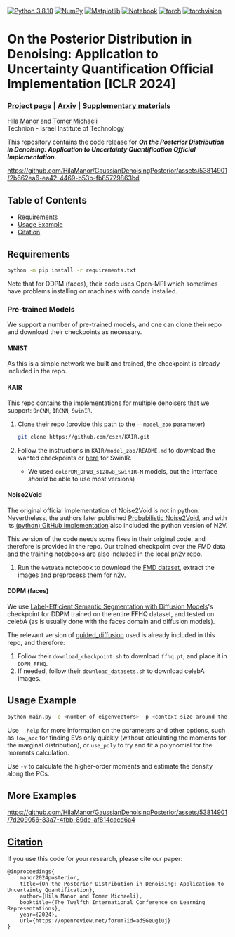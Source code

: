 [![Python 3.8.10](https://img.shields.io/badge/python-3.8.10+-blue?logo=python&logoColor=white)](https://www.python.org/downloads/release/python-3810/)
[![NumPy](https://img.shields.io/badge/numpy-1.24.3+-green?logo=numpy&logoColor=white)](https://pypi.org/project/numpy/1.24.3/)
[![Matplotlib](https://img.shields.io/badge/matplotlib-3.7.1+-green?logo=plotly&logoColor=white)](https://pypi.org/project/matplotlib/3.7.1)
[![Notebook](https://img.shields.io/badge/notebook-6.5.4+-green?logo=jupyter&logoColor=white)](https://pypi.org/project/notebook/6.5.4)
[![torch](https://img.shields.io/badge/torch-2.0.0+-green?logo=pytorch&logoColor=white)](https://pytorch.org/)
[![torchvision](https://img.shields.io/badge/torchvision-0.15.1+-green?logo=pytorch&logoColor=white)](https://pytorch.org/)

# On the Posterior Distribution in Denoising: Application to Uncertainty Quantification Official Implementation [ICLR 2024]


###  [Project page](https://HilaManor.github.io/GaussianDenoisingPosterior) | [Arxiv](https://arxiv.org/abs/2309.13598) | [Supplementary materials](https://hilamanor.github.io/GaussianDenoisingPosterior/resources/supp.pdf)

[Hila Manor](https://www.linkedin.com/in/hilamanor/) and [Tomer Michaeli](https://tomer.net.technion.ac.il/)      
Technion - Israel Institute of Technology

This repository contains the code release for ***On the Posterior Distribution in Denoising: Application to Uncertainty Quantification Official Implementation***. 

https://github.com/HilaManor/GaussianDenoisingPosterior/assets/53814901/2b662ea6-ea42-4469-b53b-fb85729863bd


## Table of Contents

* [Requirements](#requirements)
* [Usage Example](#usage-example)
* [Citation](#citation)

## Requirements

```bash
python -m pip install -r requirements.txt
```

Note that for DDPM (faces), their code uses Open-MPI which sometimes have problems installing on machines with conda installed.

### Pre-trained Models

We support a number of pre-trained models, and one can clone their repo and download their checkpoints as necessary.

#### MNIST

As this is a simple network we built and trained, the checkpoint is already included in the repo.

#### KAIR

This repo contains the implementations for multiple denoisers that we support: `DnCNN`, `IRCNN`, `SwinIR`.

1. Clone their repo (provide this path to the `--model_zoo` parameter)

    ```bash
    git clone https://github.com/cszn/KAIR.git 
    ```

2. Follow the instructions in `KAIR/model_zoo/README.md` to download the wanted checkpoints or [here](https://github.com/JingyunLiang/SwinIR/releases/tag/v0.0) for SwinIR.
    * We used `colorDN_DFWB_s128w8_SwinIR-M` models, but the interface *should* be able to use most versions)

#### Noise2Void

The original official implementation of Noise2Void is not in python. Nevertheless, the authors later published [Probabilistic Noise2Void](https://arxiv.org/abs/1906.00651), and with its [(python) GitHub implementation](https://github.com/juglab/pn2v) also included the python version of N2V.

This version of the code needs some fixes in their original code, and therefore is provided in the repo. Our trained checkpoint over the FMD data and the training notebooks are also included in the local pn2v repo.

1. Run the `GetData` notebook to download the [FMD dataset](https://github.com/yinhaoz/denoising-fluorescence/tree/master), extract the images and preprocess them for n2v.

#### DDPM (faces)

We use [Label-Efficient Semantic Segmentation with Diffusion Models](https://github.com/yandex-research/ddpm-segmentation)'s checkpoint for DDPM trained on the entire FFHQ dataset, and tested on celebA (as is usually done with the faces domain and diffusion models).

The relevant version of [guided_diffusion](https://github.com/openai/guided-diffusion/tree/27c20a8fab9cb472df5d6bdd6c8d11c8f430b924) used is already included in this repo, and therefore:

1. Follow their `download_checkpoint.sh` to download `ffhq.pt`, and place it in `DDPM_FFHQ`.
2. If needed, follow their `download_datasets.sh` to download celebA images.

## Usage Example

```bash
python main.py -e <number of eigenvectors> -p <context size around the patch> -t <subspace iters> -c <small constant> -o <output folder> -d <denoiser model> -i <input image path>
```

Use `--help` for more information on the parameters and other options, such as `low_acc` for finding EVs only quickly (without calculating the moments for the marginal distribution), or `use_poly` to try and fit a polynomial for the moments calculation.

Use `-v` to calculate the higher-order moments and estimate the density along the PCs.

## More Examples



https://github.com/HilaManor/GaussianDenoisingPosterior/assets/53814901/7d209056-83a7-4fbb-89de-af814cacd6a4



## [Citation](#citation)

If you use this code for your research, please cite our paper:

```
@inproceedings{
    manor2024posterior,
    title={On the Posterior Distribution in Denoising: Application to Uncertainty Quantification},
    author={Hila Manor and Tomer Michaeli},
    booktitle={The Twelfth International Conference on Learning Representations},
    year={2024},
    url={https://openreview.net/forum?id=adSGeugiuj}
}
```
